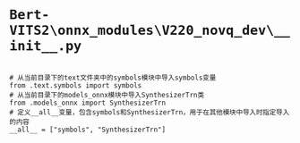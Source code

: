 # `Bert-VITS2\onnx_modules\V220_novq_dev\__init__.py`

```

# 从当前目录下的text文件夹中的symbols模块中导入symbols变量
from .text.symbols import symbols
# 从当前目录下的models_onnx模块中导入SynthesizerTrn类
from .models_onnx import SynthesizerTrn
# 定义__all__变量，包含symbols和SynthesizerTrn，用于在其他模块中导入时指定导入的内容
__all__ = ["symbols", "SynthesizerTrn"]

```